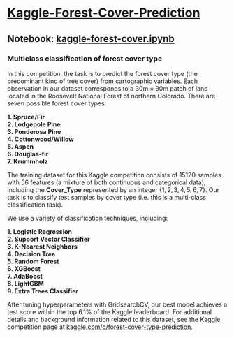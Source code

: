 # [Kaggle-Forest-Cover-Prediction](https://www.kaggle.com/c/forest-cover-type-prediction)

## Notebook: [kaggle-forest-cover.ipynb](https://github.com/owenpb/Kaggle-Forest-Cover-Prediction/blob/main/kaggle-forest-cover.ipynb)

### Multiclass classification of forest cover type

In this competition, the task is to predict the forest cover type (the predominant kind of tree cover) from cartographic variables. Each observation in our dataset corresponds to a $30\textrm{m} \times 30\textrm{m}$ patch of land located in the Roosevelt National Forest of northern Colorado. There are seven possible forest cover types:

**1. Spruce/Fir** <br>
**2. Lodgepole Pine** <br>
**3. Ponderosa Pine** <br> 
**4. Cottonwood/Willow** <br>
**5. Aspen** <br>
**6. Douglas-fir** <br>
**7. Krummholz** <br>

The training dataset for this Kaggle competition consists of $15120$ samples with $56$ features (a mixture of both continuous and categorical data), including the **Cover_Type** represented by an integer $\{1,2,3,4,5,6,7\}$. Our task is to classify test samples by cover type (i.e. this is a multi-class classification task).

We use a variety of classification techniques, including:

**1. Logistic Regression** <br>
**2. Support Vector Classifier** <br>
**3. K-Nearest Neighbors** <br>
**4. Decision Tree** <br>
**5. Random Forest** <br>
**6. XGBoost**<br>
**7. AdaBoost**<br>
**8. LightGBM**<br>
**9. Extra Trees Classifier**<br>

After tuning hyperparameters with GridsearchCV, our best model achieves a test score within the top 6.1% of the Kaggle leaderboard. For additional details and background information related to this dataset, see the Kaggle competition page at [kaggle.com/c/forest-cover-type-prediction](kaggle.com/c/forest-cover-type-prediction). 